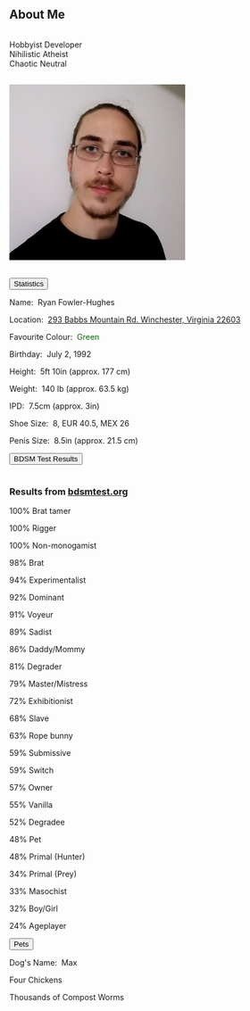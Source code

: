 <h2 id="about">About Me</h2>
<hr style="height:1px; visibility:hidden;" />
<p>Hobbyist Developer<br>Nihilistic Atheist<br>Chaotic Neutral</p>
<hr style="height:1px; visibility:hidden;" />
<img src="/assets/img/me.jpg" alt="Ryan" height="315" width="315"/>
<hr style="height:1px; visibility:hidden;" />
<div class="encase">
	<button class="collapsible" id="stat" data-parent="stat" data-child="stat-child">Statistics</button>
	<div id="stat-child" class="innertext" data-parent="stat">
		<p>Name:&nbsp;&nbsp;Ryan Fowler-Hughes</p>
		<p>Location:&nbsp;&nbsp;<a href="https://www.google.com/maps/place/293+Babbs+Mountain+Rd,+Winchester,+VA+22603/@39.2744651,-78.1799907,17z/data=!3m1!4b1!4m5!3m4!1s0x89b5f115682b0d49:0xa79fd3617adf6fc!8m2!3d39.274461!4d-78.177802" target="_blank">293 Babbs Mountain Rd. Winchester, Virginia 22603</a></p>
		<p>Favourite Colour:&nbsp;&nbsp;<span style="color:#006900;">Green</span></p>
		<p>Birthday:&nbsp;&nbsp;July 2, 1992</p>
		<p>Height:&nbsp;&nbsp;5ft 10in (approx. 177 cm)</p>
		<p>Weight:&nbsp;&nbsp;140 lb (approx. 63.5 kg)</p>
		<p>IPD:&nbsp;&nbsp;7.5cm (approx. 3in)</p>
		<p>Shoe Size:&nbsp;&nbsp;8, EUR 40.5, MEX 26</p>
		<p>Penis Size:&nbsp;&nbsp;8.5in (approx. 21.5 cm)</p>
	</div>
	<button class="collapsible" id="bdsmtest" data-parent="bdsmtest" data-child="bdsmtest-child">BDSM Test Results</button>
	<div id="bdsmtest-child" class="innertext center" data-parent="bdsmtest">
		<hr style="height:1px; visibility:hidden;">
		<h3>Results from <a href="https://bdsmtest.org" target="_blank">bdsmtest.org</a></h3>
		<p>100% Brat tamer</p>
		<p>100% Rigger</p>
		<p>100% Non-monogamist</p>
		<p>98% Brat</p>
		<p>94% Experimentalist</p>
		<p>92% Dominant</p>
		<p>91% Voyeur</p>
		<p>89% Sadist</p>
		<p>86% Daddy/Mommy</p>
		<p>81% Degrader</p>
		<p>79% Master/Mistress</p>
		<p>72% Exhibitionist</p>
		<p>68% Slave</p>
		<p>63% Rope bunny</p>
		<p>59% Submissive</p>
		<p>59% Switch</p>
		<p>57% Owner</p>
		<p>55% Vanilla</p>
		<p>52% Degradee</p>
		<p>48% Pet</p>
		<p>48% Primal (Hunter)</p>
		<p>34% Primal (Prey)</p>
		<p>33% Masochist</p>
		<p>32% Boy/Girl</p>
		<p>24% Ageplayer</p>
	</div>
	<button class="collapsible" id="pet" data-parent="pet" data-child="pet-child">Pets</button>
	<div id="pet-child" class="innertext" data-parent="pet">
		<p>Dog's Name:&nbsp;&nbsp;Max</p>
		<p>Four Chickens</p>
		<p>Thousands of Compost Worms</p>
	</div>
</div>
<script src="/assets/js/collapsible.js"></script>